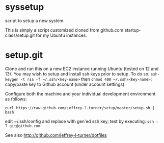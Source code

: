 syssetup
========

script to setup a new system

This is simply a script customized cloned from github.com:startup-class/setup.git for my Ubuntu instances.


setup.git
=========
Clone and run this on a new EC2 instance running Ubuntu (tested on 12 and 13). You may wish to setup and install ssh keys prior to setup. To do so:
`ssh-keygen -t rsa -f ~/.ssh/<key-name>` then `chmod 400 ~/.ssh/<key-name>`; copy/paste key to Github account (under account settings). 

Configure both the machine and your individual development environment as
follows:

`curl https://raw.github.com/jeffrey-l-turner/setup/master/setup.sh | bash`

edit ~/.ssh/config and replace <keyname> with gen'ed ssh key; test by executing: `ssh -T git@github.com`

See also http://github.com/jeffrey-l-turner/dotfiles
